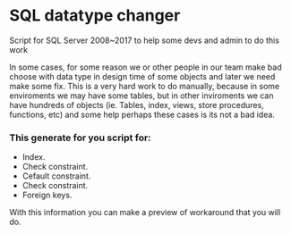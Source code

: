 # SQL datatype changer
Script for SQL Server 2008~2017 to help some devs and admin to do this work

In some cases, for some reason we or other people in our team make bad choose  with data type in design time of some objects and later we need make some fix. This is a very hard work to do manually, because in some enviroments we may have  some tables, but in other inviroments we can have hundreds of objects (ie. Tables, index, views, store procedures, functions, etc) and some help perhaps these cases is its not a bad idea.

### This generate for you script for:
  - Index.
  - Check constraint.
  - Cefault constraint.
  - Check constraint.
  - Foreign keys.

With this information you can make a preview of workaround that you will do.
